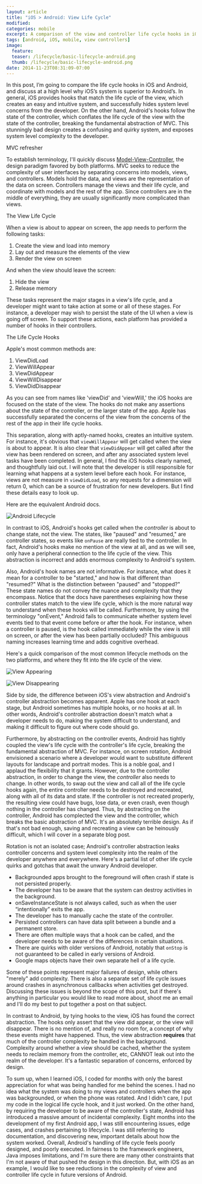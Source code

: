 ```yaml
---
layout: article
title: "iOS > Android: View Life Cycle"
modified:
categories: mobile
excerpt: A comparison of the view and controller life cycle hooks in iOS and Android.
tags: [android, iOS, mobile, view controllers]
image:
  feature:
  teaser: /lifecycle/basic-lifecycle-android.png
  thumb: /lifecycle/basic-lifecycle-android.png
date: 2014-11-23T08:31:09-07:00
---
```


 In this post, I’m going to compare the life cycle hooks in iOS and Android, and discuss at a high level why iOS’s system is superior to Android’s.  In general, iOS provides hooks that match the life cycle of the view, which creates an easy and intuitive system, and successfully hides system level concerns from the developer. On the other hand, Android's hooks follow the state of the controller, which conflates the life cycle of the view with the state of the controller, breaking the fundamental abstraction of MVC.  This stunningly bad design creates a confusing and quirky system, and exposes system level complexity to the developer.  

MVC refresher
  
To establish terminology, I'll quickly discuss [Model-View-Controller](http://en.wikipedia.org/wiki/Model%E2%80%93view%E2%80%93controller), the design paradigm favored by both platforms.   MVC seeks to reduce the complexity of user interfaces by separating concerns into models, views, and controllers.  Models hold the data, and views are the representation of the data on screen.  Controllers manage the views and their life cycle, and coordinate with models and the rest of the app.  Since controllers are in the middle of everything, they are usually significantly more complicated than views. 

The View Life Cycle

When a view is about to appear on screen, the app needs to perform the following tasks:

1. Create the view and load into memory
2. Lay out and measure the elements of the view
3. Render the view on screen

And when the view should leave the screen:

1. Hide the view
2. Release memory

These tasks represent the major stages in a view's life cycle, and a developer might want to take action at some or all of these stages. For instance, a developer may wish to persist the state of the UI when a view is going off screen.  To support these actions, each platform has provided a number of hooks in their controllers. 

The Life Cycle Hooks

Apple's most common methods are:

1. ViewDidLoad
2. ViewWillAppear
3. ViewDidAppear
4. ViewWillDisappear
5. ViewDidDisappear

As you can see from names like 'viewDid' and 'viewWill,' the iOS hooks are focused on the state of the view.  The hooks do not make any assertions about the state of the controller, or the larger state of the app.  Apple has successfully separated the concerns of the view from the concerns of the rest of the app in their life cycle hooks.  

This separation, along with aptly-named hooks, creates an intuitive system. For instance, it's obvious that `viewWillAppear` will get called when the view is about to appear.  It is also clear that `viewDidAppear` will get called after the view has been rendered on screen, and after any associated system level tasks have been completed.  In general, I find the iOS hooks clearly named, and thoughtfully laid out. I will note that the developer is still responsible for learning what happens at a system level before each hook.   For instance, views are not measure in `viewDidLoad`, so any requests for a dimension will return 0, which can be a source of frustration for new developers.  But I find these details easy to look up.  

Here are the equivalent Android docs.  

![Android Lifecycle](/images/lifecycle/basic-lifecycle-android.png)

In contrast to iOS, Android's hooks get called when the *controller* is about to change state, not the view.  The states, like "paused" and "resumed," are controller states, so events like `onPause` are really tied to the controller.  In fact, Android's hooks make no mention of the view at all, and as we will see, only have a peripheral connection to the life cycle of the view.  This abstraction is incorrect and adds enormous complexity to Android's system.  

Also, Android's hook names are not informative.  For instance, what does it mean for a controller to be "started," and how is that different than "resumed?"  What is the distinction between "paused" and "stopped?"  These state names do not convey the nuance and complexity that they encompass.  Notice that the docs have parentheses explaining how these controller states match to the view life cycle, which is the more natural way to understand when these hooks will be called.  Furthermore, by using the terminology "onEvent," Android fails to communicate whether system level events tied to that event come before or after the hook. For instance, when a controller is paused, is the hook called immediately while the view is still on screen, or after the view has been partially occluded? This ambiguous naming increases learning time and adds cognitive overhead.  

Here's a quick comparison of the most common lifecycle methods on the two platforms, and where they fit into the life cycle of the view.  

![View Appearing](/images/lifecycle/view-controller-appear.png)

![View Disappearing](/images/lifecycle/view-controller-disappear.png)

Side by side, the difference between iOS's view abstraction and Android's controller abstraction becomes apparent.  Apple has one hook at each stage, but Android sometimes has multiple hooks, or no hooks at all.  In other words, Android's controller abstraction doesn't match what a developer needs to do, making the system difficult to understand, and making it difficult to figure out where code should go.  
 
Furthermore, by abstracting on the controller events, Android has tightly coupled the view's life cycle with the controller's life cycle, breaking the fundamental abstraction of MVC.  For instance, on screen rotation, Android envisioned a scenario where a developer would want to substitute different layouts for landscape and portrait modes.  This is a noble goal, and I applaud the flexibility that it grants.  However, due to the controller abstraction, in order to change the view, the *controller* also needs to change.  In other words, to swap out the view and call all of the life cycle hooks again, the entire controller needs to be destroyed and recreated, along with all of its data and state.  If the controller is not recreated properly, the resulting view could have bugs, lose data, or even crash, even though nothing in the controller has changed.  Thus, by abstracting on the controller, Android has complected the view and the controller, which breaks the basic abstraction of MVC.  It's an absolutely terrible design.  As if that's not bad enough, saving and recreating a view can be heinously difficult, which I will cover in a separate blog post.  

Rotation is not an isolated case; Android's controller abstraction leaks controller concerns and system level complexity into the realm of the developer anywhere and everywhere.  Here's a partial list of other life cycle quirks and gotchas that await the unwary Android developer.  

- Backgrounded apps brought to the foreground will often crash if state is not persisted properly.  
- The developer has to be aware that the system can destroy activities in the background. 
- onSaveInstanceState is not always called, such as when the user “intentionally” exits the app.
- The developer has to manually cache the state of the controller.
- Persisted controllers can have data split between a bundle and a permanent store.  
- There are often multiple ways that a hook can be called, and the developer needs to be aware of the differences in certain situations. 
- There are quirks with older versions of Android, notably that `onStop` is not guaranteed to be called in early versions of Android.
- Google maps objects have their own separate hell of a life cycle.  

Some of these points represent major failures of design, while others "merely" add complexity.  There is also a separate set of life cycle issues around crashes in asynchronous callbacks when activities get destroyed.  Discussing these issues is beyond the scope of this post, but if there's anything in particular you would like to read more about, shoot me an email and I'll do my best to put together a post on that subject.  

In contrast to Android, by tying hooks to the view, iOS has found the correct abstraction.  The hooks only assert that the view did appear, or the view will disappear.  There is no mention of, and really no room for, a concept of why these events might have happened.  Thus, the view abstraction **requires** that much of the controller complexity be handled in the background.  Complexity around whether a view should be cached, whether the system needs to reclaim memory from the controller, etc, CANNOT leak out into the realm of the developer.  It's a fantastic separation of concerns, enforced by design.  

To sum up, when I learned iOS, I coded for months with only the barest appreciation for what was being handled for me behind the scenes.  I had no idea what the system was doing to my views and controllers when the app was backgrounded, or when the phone was rotated.  And I didn't care, I put my code in the logical life cycle hook, and it just worked.  On the other hand, by requiring the developer to be aware of the controller's state, Android has introduced a massive amount of incidental complexity.  Eight months into the development of my first Android app, I was still encountering issues, edge cases, and crashes pertaining to lifecycle. I was still referring to documentation, and discovering new, important details about how the system worked. Overall, Android's handling of life cycle feels poorly designed, and poorly executed.  In fairness to the framework engineers, Java imposes limitations, and I'm sure there are many other constraints that I'm not aware of that pushed the design in this direction.  But, with iOS as an example, I would like to see reductions in the complexity of view and controller life cycle in future versions of Android.  